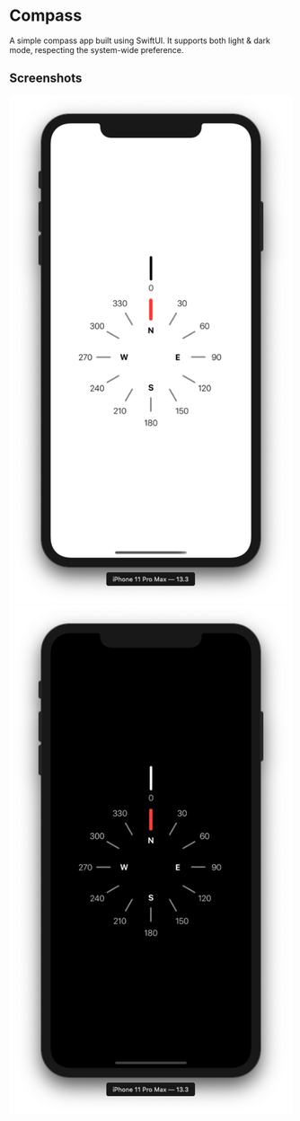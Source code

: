 # Compass

A simple compass app built using SwiftUI. It supports both light & dark mode, respecting the system-wide preference.

## Screenshots

![Screenshot 1](assets/light-mode.png)
![Screenshot 2](assets/dark-mode.png)
